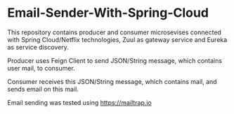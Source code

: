 # Email-Sender-With-Spring-Cloud

This repository contains producer and consumer microsevises connected with Spring Cloud/Netflix technologies, Zuul as gateway service and Eureka as service discovery.

Producer uses Feign Client to send JSON/String message, which contains user mail, to consumer. 

Consumer receives this JSON/String message, which contains mail, and sends email on this mail.

Email sending was tested using https://mailtrap.io
